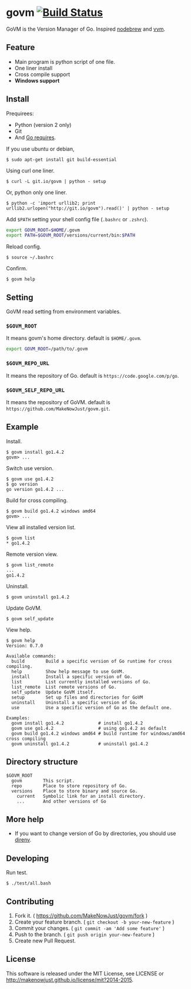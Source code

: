 # govm [![Build Status](https://drone.io/github.com/MakeNowJust/govm/status.png)](https://drone.io/github.com/MakeNowJust/govm/latest)

GoVM is the Version Manager of Go.
Inspired [nodebrew](https://github.com/hokaccha/nodebrew) and [vvm](https://github.com/kana/vim-version-manager).

## Feature

  - Main program is python script of one file.
  - One liner install
  - Cross compile support
  - __Windows support__

## Install

Prequirees:

  - Python (version 2 only)
  - Git
  - And [Go requires](http://golang.org/doc/install).

If you use ubuntu or debian, 

```
$ sudo apt-get install git build-essential
```

Using curl one liner.

```
$ curl -L git.io/govm | python - setup
```

Or, python only one liner.

```
$ python -c 'import urllib2; print urllib2.urlopen("http://git.io/govm").read()' | python - setup
```

Add `$PATH` setting your shell config file (`.bashrc` or `.zshrc`).

```sh
export GOVM_ROOT=$HOME/.govm
export PATH=$GOVM_ROOT/versions/current/bin:$PATH
```

Reload config.

```
$ source ~/.bashrc
```

Confirm.

```
$ govm help
```

## Setting

GoVM read setting from environment variables.

### `$GOVM_ROOT`

It means govm's home directory. default is `$HOME/.govm`.

```sh
export GOVM_ROOT=/path/to/.govm
```

### `$GOVM_REPO_URL`

It means the repository of Go. default is `https://code.google.com/p/go`.

### `$GOVM_SELF_REPO_URL`

It means the repository of GoVM. default is `https://github.com/MakeNowJust/govm.git`.

## Example

Install.

```
$ govm install go1.4.2
govm> ...
```

Switch use version.

```
$ govm use go1.4.2
$ go version
go version go1.4.2 ...
```

Build for cross compiling.

```
$ govm build go1.4.2 windows amd64
govm> ...
```

View all installed version list.

```
$ govm list
* go1.4.2
```

Remote version view.

```
$ govm list_remote
...
go1.4.2
```

Uninstall.

```
$ govm uninstall go1.4.2
```

Update GoVM.

```
$ govm self_update
```

View help.

```
$ govm help
Version: 0.7.0

Available commands:
  build        Build a specific version of Go runtime for cross compiling.
  help         Show help message to use GoVM.
  install      Install a specific version of Go.
  list         List currently installed versions of Go.
  list_remote  List remote versions of Go.
  self_update  Update GoVM itself.
  setup        Set up files and directories for GoVM
  uninstall    Uninstall a specific version of Go.
  use          Use a specific version of Go as the default one.

Examples:
  govm install go1.4.2             # install go1.4.2
  govm use go1.4.2                 # using go1.4.2 as default
  govm build go1.4.2 windows amd64 # build runtime for windows/amd64 cross compiling
  govm uninstall go1.4.2           # uninstall go1.4.2
```

## Directory structure

```
$GOVM_ROOT
  govm        This script.
  repo        Place to store repository of Go.
  versions    Place to store binary and source Go.    
    current   Symbolic link for an install directory.
    ...       And other versions of Go
```

## More help

  - If you want to change version of Go by directories, you should use [direnv](https://github.com/zimbatm/direnv).

## Developing

Run test.

```
$ ./test/all.bash
```

## Contributing

  1. Fork it. ( <https://github.com/MakeNowJust/govm/fork> )
  2. Create your feature branch. ( `git checkout -b your-new-feature` )
  3. Commit your changes. ( `git commit -am 'Add some feature'` )
  4. Push to the branch. ( `git push origin your-new-feature` )
  5. Create new Pull Request.

## License

This software is released under the MIT License, see LICENSE or <http://makenowjust.github.io/license/mit?2014-2015>.
